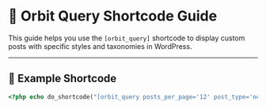 # 📘 Orbit Query Shortcode Guide

This guide helps you use the `[orbit_query]` shortcode to display custom posts with specific styles and taxonomies in WordPress.

---

## 🔧 Example Shortcode

```php
<?php echo do_shortcode("[orbit_query posts_per_page='12' post_type='news_article' style='grid3' tax_query='news_category:" . $term->slug . "' pagination='1']"); ?>
